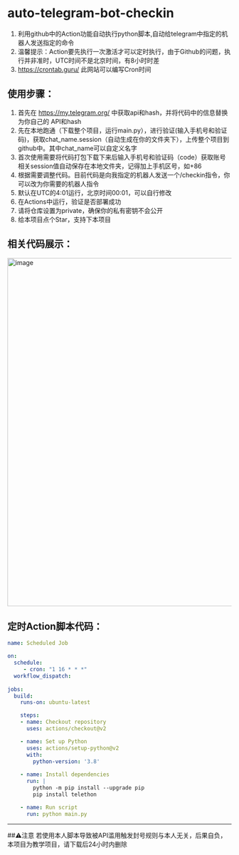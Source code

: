 # auto-telegram-bot-checkin
1. 利用github中的Action功能自动执行python脚本,自动给telegram中指定的机器人发送指定的命令
2. 温馨提示：Action要先执行一次激活才可以定时执行，由于Github的问题，执行并非准时，UTC时间不是北京时间，有8小时时差
3. https://crontab.guru/ 此网站可以编写Cron时间

## 使用步骤：
1. 首先在 https://my.telegram.org/ 中获取api和hash，并将代码中的信息替换为你自己的 API和hash
2. 先在本地跑通（下载整个项目，运行main.py），进行验证(输入手机号和验证码)，获取chat_name.session（自动生成在你的文件夹下），上传整个项目到github中。其中chat_name可以自定义名字
3. 首次使用需要将代码打包下载下来后输入手机号和验证码（code）获取账号相关session值自动保存在本地文件夹，记得加上手机区号，如+86
4. 根据需要调整代码。目前代码是向我指定的机器人发送一个/checkin指令，你可以改为你需要的机器人指令
5. 默认在UTC的4:01运行，北京时间00:01，可以自行修改
6. 在Actions中运行，验证是否部署成功
7. 请将仓库设置为private，确保你的私有密钥不会公开
8. 给本项目点个Star，支持下本项目
## 相关代码展示：
<img width="782" alt="image" src="https://github-production-user-asset-6210df.s3.amazonaws.com/205483285/461366241-28ed0076-489a-475a-b5ce-ef9584abbb03.png?X-Amz-Algorithm=AWS4-HMAC-SHA256&X-Amz-Credential=AKIAVCODYLSA53PQK4ZA%2F20250703%2Fus-east-1%2Fs3%2Faws4_request&X-Amz-Date=20250703T174216Z&X-Amz-Expires=300&X-Amz-Signature=1484cdfbf2ce3e420db0a7dee831927555fd0338f81434b5cd7d4e0cc75cee24&X-Amz-SignedHeaders=host" />

## 定时Action脚本代码：
```yaml
name: Scheduled Job

on:
  schedule:
     - cron: "1 16 * * *"
  workflow_dispatch:
  
jobs:
  build:
    runs-on: ubuntu-latest

    steps:
    - name: Checkout repository
      uses: actions/checkout@v2

    - name: Set up Python
      uses: actions/setup-python@v2
      with:
        python-version: '3.8'
        
    - name: Install dependencies
      run: |
        python -m pip install --upgrade pip
        pip install telethon

    - name: Run script
      run: python main.py
```


---
##⚠️注意
若使用本人脚本导致被API滥用触发封号规则与本人无关，后果自负，本项目为教学项目，请下载后24小时内删除
